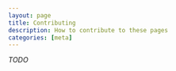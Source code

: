 ```yaml
---
layout: page
title: Contributing
description: How to contribute to these pages
categories: [meta]
---
```


_TODO_
